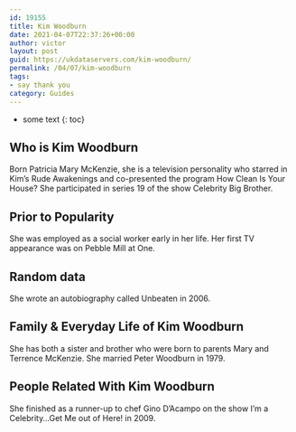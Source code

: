 ```yaml
---
id: 19155
title: Kim Woodburn
date: 2021-04-07T22:37:26+00:00
author: victor
layout: post
guid: https://ukdataservers.com/kim-woodburn/
permalink: /04/07/kim-woodburn
tags:
- say thank you
category: Guides
---
```


* some text
{: toc}


## Who is Kim Woodburn



Born Patricia Mary McKenzie, she is a television personality who starred in Kim&#8217;s Rude Awakenings and co-presented the program How Clean Is Your House? She participated in series 19 of the show Celebrity Big Brother.  

                
                
                
## Prior to Popularity



She was employed as a social worker early in her life. Her first TV appearance was on Pebble Mill at One. 

                
                
                
## Random data



She wrote an autobiography called Unbeaten in 2006. 

                
                
                
## Family & Everyday Life of Kim Woodburn



She has both a sister and brother who were born to parents Mary and Terrence McKenzie. She married Peter Woodburn in 1979. 

                
                
                
## People Related With Kim Woodburn



She finished as a runner-up to chef Gino D&#8217;Acampo on the show I&#8217;m a Celebrity&#8230;Get Me out of Here! in 2009. 

                
              
            
          
          
          